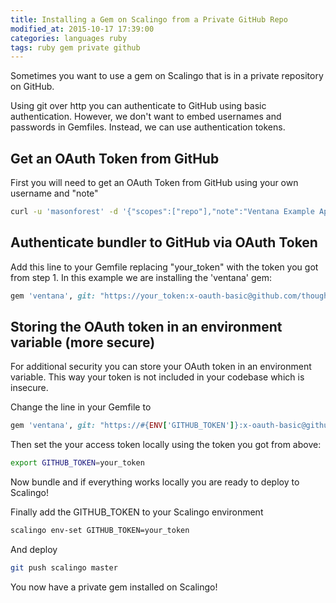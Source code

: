 ```yaml
---
title: Installing a Gem on Scalingo from a Private GitHub Repo
modified_at: 2015-10-17 17:39:00
categories: languages ruby
tags: ruby gem private github
---
```


Sometimes you want to use a gem on Scalingo that is in a private repository on GitHub.

Using git over http you can authenticate to GitHub using basic authentication. However, we don't want to embed usernames and passwords in Gemfiles. Instead, we can use authentication tokens.

## Get an OAuth Token from  GitHub 

First you will need to get an OAuth Token from GitHub using your own username and "note"

```bash
curl -u 'masonforest' -d '{"scopes":["repo"],"note":"Ventana Example App"}' https://api.github.com/authorizations
```

## Authenticate bundler to GitHub via OAuth Token

Add this line to your Gemfile replacing "your_token" with the token you got from step 1. In this example we are installing the 'ventana' gem:

```ruby
gem 'ventana', git: "https://your_token:x-oauth-basic@github.com/thoughtbot/ventana.git"
```

## Storing the OAuth token in an environment variable (more secure)

For additional security you can store your OAuth token in an environment variable. This way your token is not included in your codebase which is insecure.

Change the line in your Gemfile to

```ruby
gem 'ventana', git: "https://#{ENV['GITHUB_TOKEN']}:x-oauth-basic@github.com/thoughtbot/ventana.git"
```

Then set the your access token locally using the token you got from above:

```bash
export GITHUB_TOKEN=your_token
```

Now bundle and if everything works locally you are ready to deploy to Scalingo!

Finally add the GITHUB_TOKEN to your Scalingo environment

```bash
scalingo env-set GITHUB_TOKEN=your_token
```

And deploy

```bash
git push scalingo master
```

You now have a private gem installed on Scalingo!
